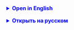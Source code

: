 <details style="margin-top: 16px">
  <summary style="cursor: pointer; color: blue;"><b>Open in English</b></summary>

## Arrays

1. Why do we need data arrays?
   The main function of arrays is **storing large volumes of information**.

### Examples of arrays you know from life:

- Employee list
- List of tasks/assignments
- Phone book
- Shopping list
- Library (books)
- Document archive
- Photo archives
- Warehouses
- Product catalog
- Audio library
- Lists of buyers, clients
- Real estate registry (rent, sale, purchase)
- List of assets
- Land plot cadastre
- Customer accounts in banks
- ...
  You have a variable and a data type => how to store them????
  int X = 1000;
  int Y = 2000;
  int Z = 2500;
  ... this is inconvenient.
  Conveniently, data can be turned into an array:
  int X[0], X[1], X[2], ...
  double Y[0], Y[1], Y[2] ..., Y[30] - array length 31

### Definition:

* An array is an object-container that contains a **fixed number** of values **of the same type**.
* An array can contain data **OF ONLY ONE type**.
* The type of what is stored in the array are the data types that we have in the Java language; there are no other
  types.
  **Main characteristics of an array:**

- **Type** of data placed in it (int, double, boolean, long, String, ...)
- Array name (like variableName)
- **Length** (a natural number, cannot be negative) = array size (number of cells, length),
  always has **type int**.
  **IMPORTANT!** - you cannot change the length of the array after its creation.
  In arrays, as everywhere in Java, **elements are numbered from zero**.

2. Syntax for declaring an array:
   | Array Declaration | Examples |
   |------------------------|-------------------|
   | `dataType[] arrayName;`| `int[] myArray;`  |
   | `dataType arrayName[];`| `int myArray[];`  |

- In both cases, dataType is the type of variables in the array.
- Step **1**: defining/setting the **type of stored data** (the array stores data **OF ONLY ONE** type),
- Step **2**: declaring and initiating the array `Type[] arrayName = new Type[size];`
  **Examples:**
  `int[] arrayNum = new int[5];` // defined an array of integers, array length = 5
  `arrayNum[0]` - this is the first element of the array, arrayNum[4] - this is the last element
  `String[] arrayCity = new String[10];` // defined an array of strings, array length = 10
  `arrayCity[0]` - this is the first element of the array, arrayCity[9] - this is the last element
  `double[] arrayResults = new double[100];` // defined an array of floating-point numbers, array length = 100
  `arrayResults[0]` - this is the first element of the array, arrayResults[99] - this is the last element

3. Filling the array
   After the array is created (initialized), it is filled
   **with default values**.
    - for int all elements = 0
    - for float, double all elements = 0.0
    - for String all elements = "null"
    - for char all elements = '\0'
    - for boolean all elements = false
      Direct (manual) filling of the array:
      int[] myArray = new int[3];
      the array is called myArray, data type - int, array length = 3
      myArray[0] = 5;
      myArray[1] = -19;
      myArray[2] = 155;

___
String[] directions = new String[4];
directions = {"left", "right", "up", "down"};
direction[0] = "left"
direction[1] = "right"
.....
direction[3] = "down"
direction[4] = "up-side-down" - error, trying to access a non-existent array element
direction[5] - error, trying to access a non-existent array element,
out of range - going beyond the array limits
___
int[] marks = {2, 5, 4, 3, 5, 3, 5, 4, 1}; // you can also define an array like this
marks.length - returns the length of the array marks
double[] temperature = {16.0, 18.0, 17.5, 22.6, 25.0, 28.0, 26.8}
temperature.length - returns the length of the array temperature

4. Accessing array elements:
   Access to an array element is obtained by the **array name** and **element index** in it:
   arrayName[n] - this is the n-th element in the array with the name arrayName, numbering starts from 0

### Standard tasks and operations with arrays:

- finding an array element;
- adding a new element (to the beginning, to the end, to the middle);
- editing (changing) an array element;
- deleting an array element;
- finding the maximum/minimum value;
- sorting in ascending/descending order;
- removing duplicates;
- shifting the array;
- removing empty (zero) elements.
  We will gradually go through all these points.

## Exercises for reinforcement:

### Exercise "Grades"

Create an array of 5 elements to store a student's grades. Fill the array with grades and calculate the student's
average score.

### Exercise "Words in reverse order"

The user enters a string of several words. Save each word in an array and display all the words in reverse order.

### Exercise ** "Words in reverse order"

**Goal of the exercise:**
Find and display the name of the friend who ate the most pizza slices.
You have an array of 6 elements, each of which represents the number of pizza slices eaten by 6 friends.
Display the name of the friend who ate the most.

- Create an array that will contain the number of pizza slices eaten by each of the 6 friends. `{2, 4, 3, 5, 1, 3}`
- Create an array with the names of friends: `{"Alex", "Boris", "Vera", "Galya", "Dima", "Elena"}`
- Find the maximum value in the first array and remember the index of this value. In our example, the maximum value is
  5, at index 3
- Find the friend in the second array who ate the most pizza slices. In our example, it is - Galya

### Exercise !*** "Minimalist Battleship"

Create a one-dimensional array of 10 elements to represent the field in Battleship. One or two elements will be "ships".
The user tries to "sink" them by entering indexes.

- the ship is considered installed if the cell value = `1`
- if the user guessed the location of the ship, then the ship is considered destroyed and the value should be changed
  to `-1`
- the program should inform the user if the user shoots twice in the same cell
- the program should inform the user if the user shoots in a cell where a ship has already been sunk
- the program should count the number of shots and display the result at the end
- the game continues until all the ships have been destroyed!

___

</details>

<details style="margin-top: 16px">
  <summary style="cursor: pointer; color: blue;"><b>Открыть на русском</b></summary>

## Массивы

1. Зачем нужны массивы данных?

Главная функция массивов - **хранение больших объемов информации**.

### Примеры массивов, которые вам известны из жизни:

- список сотрудников
- перечень дел/поручений
- телефонная книжка
- список покупок
- библиотека (книги)
- архив документов
- фотоархивы
- склады
- каталог товаров
- аудиотека
- списки покупателей, клиентов
- реестр недвижимости (аренда, продажа, покупка)
- перечень имущества, активов
- кадастр по земельным участкам
- счета клиентов в банках
- ...

Есть переменная и тип данных => как их сохранять????
int X = 1000;
int Y = 2000;
int Z = 2500;
... так неудобно.

Удобно так, данные можно превратить в массив:
int X[0], X[1], X[2], ...
double Y[0], Y[1], Y[2] ..., Y[30] - длина массива 31

### Определение:

* Массив – это объект-контейнер, содержащий **фиксированное количество** значений **одного типа**.
* В массиве могут содержаться данные **ТОЛЬКО ОДНОГО типа**.
* Тип того, что хранится в массиве - это типы данных, которые у нас есть в языке Java, других типов нет.

**Главные характеристики массива:**

- **тип** помещённых в него данных (int, double, boolean, long, String, ...)
- имя массива (как имяПеременной)
- **длина** (натуральное число, не может быть отрицательным) = размер массива (количество ячеек, длина),
  всегда имеет **тип int**.

**ВАЖНО!** - изменить длину массива после его создания нельзя.

В массивах, как и везде в Java, **элементы нумеруются с нуля**.

2. Синтаксис объявления массива:

| Объявление массива      | Примеры          |
|-------------------------|------------------|
| `dataType[] arrayName;` | `int[] myArray;` |
| `dataType arrayName[];` | `int myArray[];` |

- В обоих случаях dataType — тип переменных в массиве.
  <br><br>
- Шаг **1**: определение/задание **типа хранимых данных** (в массиве хранятся данные **ОДНОГО** типа),

- Шаг **2**: объявление и инициация массива `Тип[] имяМассива = new Тип[размер];`

  <br>

  **Прмеры:**
  <br>
  `int[] arrayNum = new int[5];` // определили массив целых чисел, длина массива = 5
  `arrayNum[0]` - это первый элемент массива, arrayNum[4] - это последний элемент
  <br> <br>
  `String[] arrayCity = new String[10];` // определили массив строк, длина массива = 10
  `arrayCity[0]` - это первый элемент массива, arrayCity[9] - это последний элемент
  <br> <br>
  `double[] arrayResults = new double[100];` // определили массив дробных чисел, длина массива = 100
  `arrayResults[0]` - это первый элемент массива, arrayResults[99] - это последний элемент


3. Заполнение массива
   После процедуры создания (инициализации) массива он наполнен
   **значениями по умолчанию**.
    - для int все элементы = 0
    - для float, double все элементы = 0.0
    - для String все элементы = "null"
    - для char все элементы = '\0'
    - для boolean все элементы = false

Прямое (ручное) заполнение массива:

		int[] myArray = new int[3]; 

массив называется myArray, тип данных - int , длина массива = 3

		myArray[0] = 5;
		myArray[1] = -19;
		myArray[2] = 155;

___

        String[] directions = new String[4];

        directions = {"left", "right", "up", "down"};
        direction[0] = "left"
        direction[1] = "right"
        .....
        direction[3] = "down"

        direction[4] = "up-side-down" - ошибка, попытка обращения к несуществующему элементу массива
        direction[5] - ошибка, попытка обращения к несуществующему элементу массива, 
                        out of range - выход за пределы массива

___

        int[] marks = {2, 5, 4, 3, 5, 3, 5, 4, 1}; // так тоже можно задавать массив
            marks.length - возвращает длину массива marks

        double[] temperature = {16.0, 18.0, 17.5, 22.6, 25.0, 28.0, 26.8}
            temperature.length - возвращает длину массива temperature

4. Доступ к элементам массива:
   Доступ к элементу массива получают по **имени массива** и **индексу элемента** в нем:
   arrayName[n] - это n-й элемент в массиве с именем arrayName, нумерация начинается с 0

### Стандартные задачи и операции с массивами:

- поиск элемента массива;
- добавление нового элемента (в начало, в конец, в середину);
- редактирование(изменение) элемента массива;
- удаление элемента массива;
- поиск максимального/минимального значения;
- сортировка по возрастанию/убыванию;
- удаление дубликатов;
- сдвиг массива;
- удаление пустых (нулевых) элементов.

Постепенно мы пройдем все эти пункты.

## Задачи для закрепления:

### Задача "Оценки"

Создайте массив из 5 элементов для хранения оценок студента. Заполните массив оценками и вычислите средний балл
студента.

### Задача "Слова в обратном порядке"

Пользователь вводит строку из нескольких слов. Сохраните каждое слово в массиве и выведите все слова в обратном порядке.

### Задача ** "Слова в обратном порядке" (сложная)

**Цель задачи:**
Найти и вывести имя друга, который съел больше всех кусков пиццы.

У вас есть массив из 6 элементов, каждый из которых представляет количество кусков пиццы, съеденных 6 друзьями.
Выведите имя друга, который съел больше всех.

- Создайте массив, который будет содержать количество кусков пиццы, съеденных каждым из 6 друзей. `{2, 4, 3, 5, 1, 3}`
- Создайте массива с именами друзей: `{"Алекс", "Борис", "Вера", "Галя", "Дима", "Елена"}`
- Найдите максимально значение в первом массиве и запомните индекс этого значения. В нашем примере максимально е
  значение 5, под индексом 3
- Найдите друга во втором массиве, который съел больше всех кусков пиццы. В нашем примере это - Галя

### Задача !*** "Морской бой на минималках"

Создайте одномерный массив из 10 элементов для представления поля в морском бое. Один или два элемента будут "
кораблями". Пользователь пытается их "потопить", вводя индексы.

- корабалик считается установленным, если значение ячейки = `1`
- если пользователь угадал расположение кораблика, то кораблик считается уничтоженным и значение должно быть изменено
  на `-1`
- программа должна сообщить пользователю, если пользователь дважды стреляет в одну ячейку
- программа должна сообщить пользователю, если пользователь стреляет в ячейку где уже был потоплен кораблик
- программа должна считать количество выстрелов и по завершению выводить результат
- игра продолжается пока все кораблики не будет уничтожены!

</details>
